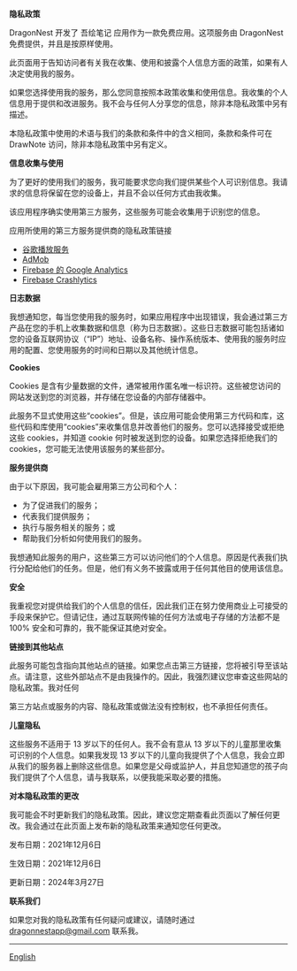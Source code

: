 **隐私政策**

DragonNest 开发了 吾绘笔记 应用作为一款免费应用。这项服务由 DragonNest 免费提供，并且是按原样使用。

此页面用于告知访问者有关我在收集、使用和披露个人信息方面的政策，如果有人决定使用我的服务。

如果您选择使用我的服务，那么您同意按照本政策收集和使用信息。我收集的个人信息用于提供和改进服务。我不会与任何人分享您的信息，除非本隐私政策中另有描述。

本隐私政策中使用的术语与我们的条款和条件中的含义相同，条款和条件可在 DrawNote 访问，除非本隐私政策中另有定义。

**信息收集与使用**

为了更好的使用我们的服务，我可能要求您向我们提供某些个人可识别信息。我请求的信息将保留在您的设备上，并且不会以任何方式由我收集。

该应用程序确实使用第三方服务，这些服务可能会收集用于识别您的信息。

应用所使用的第三方服务提供商的隐私政策链接

*   [谷歌播放服务](https://www.google.com/policies/privacy/)
*   [AdMob](https://support.google.com/admob/answer/6128543?hl=zh-CN)
*   [Firebase 的 Google Analytics](https://firebase.google.com/policies/analytics)
*   [Firebase Crashlytics](https://firebase.google.com/support/privacy/)

**日志数据**

我想通知您，每当您使用我的服务时，如果应用程序中出现错误，我会通过第三方产品在您的手机上收集数据和信息（称为日志数据）。这些日志数据可能包括诸如您的设备互联网协议（“IP”）地址、设备名称、操作系统版本、使用我的服务时应用的配置、您使用服务的时间和日期以及其他统计信息。

**Cookies**

Cookies 是含有少量数据的文件，通常被用作匿名唯一标识符。这些被您访问的网站发送到您的浏览器，并存储在您设备的内部存储器中。

此服务不显式使用这些“cookies”。但是，该应用可能会使用第三方代码和库，这些代码和库使用“cookies”来收集信息并改善他们的服务。您可以选择接受或拒绝这些 cookies，并知道 cookie 何时被发送到您的设备。如果您选择拒绝我们的 cookies，您可能无法使用该服务的某些部分。

**服务提供商**

由于以下原因，我可能会雇用第三方公司和个人：

*   为了促进我们的服务；
*   代表我们提供服务；
*   执行与服务相关的服务；或
*   帮助我们分析如何使用我们的服务。

我想通知此服务的用户，这些第三方可以访问他们的个人信息。原因是代表我们执行分配给他们的任务。但是，他们有义务不披露或用于任何其他目的使用该信息。

**安全**

我重视您对提供给我们的个人信息的信任，因此我们正在努力使用商业上可接受的手段来保护它。但请记住，通过互联网传输的任何方法或电子存储的方法都不是 100% 安全和可靠的，我不能保证其绝对安全。

**链接到其他站点**

此服务可能包含指向其他站点的链接。如果您点击第三方链接，您将被引导至该站点。请注意，这些外部站点不是由我操作的。因此，我强烈建议您审查这些网站的隐私政策。我对任何

第三方站点或服务的内容、隐私政策或做法没有控制权，也不承担任何责任。

**儿童隐私**

这些服务不适用于 13 岁以下的任何人。我不会有意从 13 岁以下的儿童那里收集可识别的个人信息。如果我发现 13 岁以下的儿童向我提供了个人信息，我会立即从我们的服务器上删除这些信息。如果您是父母或监护人，并且您知道您的孩子向我们提供了个人信息，请与我联系，以便我能采取必要的措施。

**对本隐私政策的更改**

我可能会不时更新我们的隐私政策。因此，建议您定期查看此页面以了解任何更改。我会通过在此页面上发布新的隐私政策来通知您任何更改。

发布日期：2021年12月6日

生效日期：2021年12月6日

更新日期：2024年3月27日

**联系我们**

如果您对我的隐私政策有任何疑问或建议，请随时通过 dragonnestapp@gmail.com 联系我。

----
[English](https://1993hzw.github.io/dragonnest/drawnote/privacy_policy)